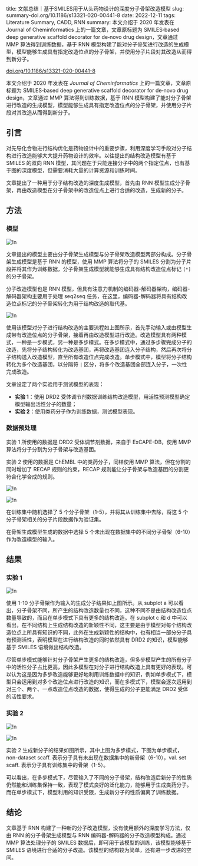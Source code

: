 title: 文献总结｜基于SMILES用于从头药物设计的深度分子骨架改造模型
slug: summary-doi.org/10.1186/s13321-020-00441-8
date: 2022-12-11
tags: Literature Summary, CADD, RNN
summary: 本文介绍于 2020 年发表在 Journal of Cheminformatics 上的一篇文章，文章原标题为 SMILES‑based deep generative scaffold decorator for de‑novo drug design，文章通过 MMP 算法得到训练数据，基于 RNN 模型构建了能对分子骨架进行改造的生成模型，模型能够生成具有指定改造位点的分子骨架，并使用分子片段对其改造从而得到新分子。

<i class="fa-solid fa-arrow-up-right-from-square"></i> [doi.org/10.1186/s13321-020-00441-8](https://doi.org/10.1186/s13321-020-00441-8)

本文介绍于 2020 年发表在 *Journal of Cheminformatics* 上的一篇文章，文章原标题为 SMILES‑based deep generative scaffold decorator for de‑novo drug design，文章通过 MMP 算法得到训练数据，基于 RNN 模型构建了能对分子骨架进行改造的生成模型，模型能够生成具有指定改造位点的分子骨架，并使用分子片段对其改造从而得到新分子。

## 引言

对先导化合物进行结构优化是药物设计中的重要步骤，利用深度学习手段对分子结构进行改造能够大大提升药物设计的效率。以往提出的结构改造模型有基于 SMILES 的双向 RNN 模型，其问题在于只能连接分子中的两个指定位点，也有基于图的深度模型，但需要消耗大量的计算资源和训练时间。

文章提出了一种用于分子结构改造的深度生成模型，首先由 RNN 模型生成分子骨架，再由改造模型在分子骨架中的改造位点上进行合适的改造，生成新的分子。

## 方法

### 模型

![!n](https://storage.live.com/items/4D18B16B8E0B1EDB!8212?authkey=ALYpzW-ZQ_VBXTU)

文章提出的模型主要由分子骨架生成模型与分子骨架改造模型两部分构成。分子骨架生成模型是基于 RNN 的模型，使用 MMP 算法将分子的 SMILES 分割为分子片段并将其作为训练数据，分子骨架生成模型就能够生成具有结构改造位点标记 `[*]` 的分子骨架。

分子改造模型也是 RNN 模型，但具有注意力机制的编码器-解码器架构，编码器-解码器架构主要用于处理 seq2seq 任务，在这里，编码器-解码器将具有结构改造位点标记的分子骨架转化为用于结构改造的取代基。

![!n](https://storage.live.com/items/4D18B16B8E0B1EDB!8213?authkey=ALYpzW-ZQ_VBXTU)

使用该模型对分子进行结构改造的主要流程如上图所示，首先手动输入或由模型生成带有改造位点的分子骨架，接着再由改造模型进行改造。改造模型具有两种模式，一种是一步模式，另一种是多步模式。在多步模式中，通过多步骤完成分子的改造，先将分子结构转化为改造基团，再将改造基团连入分子结构，然后再次将分子结构送入改造模型，直至所有改造位点完成改造。单步模式中，模型将分子结构转化为多个改造基团，以分隔符 `|` 区分，将多个改造基团全部连入分子，一次性完成改造。

文章设定了两个实验用于测试模型的表现：

- **实验 1**：使用 DRD2 受体调节剂数据训练结构改造模型，用活性预测模型确定模型输出活性分子的数量；
- **实验 2**：使用类药分子作为训练数据，测试模型表现。

### 数据预处理

实验 1 所使用的数据是 DRD2 受体调节剂数据，来自于 ExCAPE-DB，使用 MMP 算法将分子分割为分子骨架与改造基团。

实验 2 使用的数据是 ChEMBL 中的类药分子，同样使用 MMP 算法，但在分割的同时增加了 RECAP 规则的约束，RECAP 规则能让分子骨架与改造基团的分割更符合化学合成的规则。

![!n](https://storage.live.com/items/4D18B16B8E0B1EDB!8214?authkey=ALYpzW-ZQ_VBXTU)

![!n](https://storage.live.com/items/4D18B16B8E0B1EDB!8215?authkey=ALYpzW-ZQ_VBXTU)

在训练集中随机选择了 5 个分子骨架（1-5），并将其从训练集中去除，将这 5 个分子骨架相关的分子片段数据作为验证集。

在骨架生成模型生成的数据中选择 5 个未出现在数据集中的不同分子骨架（6-10）作为改造模型的输入。

## 结果

### 实验 1

![!n](https://storage.live.com/items/4D18B16B8E0B1EDB!8216?authkey=ALYpzW-ZQ_VBXTU)

使用 1-10 分子骨架作为输入的生成分子结果如上图所示。从 subplot a 可以看出，分子骨架不同，所产生的结构改造数量也不同，这种不同不是由结构改造位点数量导致的，而且在单步模式下具有更多的结构改造。在 subplot c 和 d 中可以看出，在不同结构上生成结构改造的新颖性不同，这主要是由于模型对每个结构改造位点上所具有知识的不同，此外在生成新颖性的结构中，也有相当一部分分子具有预测活性，表明模型在进行结构改造的同时依然具有 DRD2 的知识，模型能够基于 SMILES 语境做出结构改造。

尽管单步模式能够针对分子骨架产生更多的结构改造，但多步模型产生的所有分子中的活性分子占比更高，因此多模型在对分子进行结构改造上具有更好的表现。可以认为这是因为多步改造能够更好地利用训练数据中的知识，例如单步模式下，模型只会运用到对多个改造位点进行改造的知识，而在多模式下，模型会逐次运用到对三个、两个、一点改造位点改造的数据，使得生成的分子更能满足 DRD2 受体的活性要求。

### 实验 2

![!n](https://storage.live.com/items/4D18B16B8E0B1EDB!8217?authkey=ALYpzW-ZQ_VBXTU)

![!n](https://storage.live.com/items/4D18B16B8E0B1EDB!8218?authkey=ALYpzW-ZQ_VBXTU)

实验 2 生成新分子的结果如图所示，其中上图为多步模式，下图为单步模式，non-dataset scaff. 表示分子具有未出现在数据集中的新骨架（6-10），val. set scaff. 表示分子具有训练集中的骨架（1-5）。

可以看出，在多步模式下，尽管输入了不同的分子骨架，结构改造后新分子的性质仍然能和训练集保持一致，表现了模式良好的泛化能力，能够用于生成类药分子。而在单步模式下，模型利用的知识受限，生成新分子的性质偏离了训练数据。

## 结论

文章基于 RNN 构建了一种新的分子改造模型，没有使用额外的深度学习方法，仅由 RNN 的分子骨架生成模型与 RNN 编码器-解码器的分子改造模型构成。通过 MMP 算法处理分子的 SMILES 数据后，即可用于该模型的训练，该模型能够基于 SMILES 语境进行合适的分子改造。该模型的结构较为简单，还有进一步改进的空间。